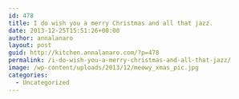 ```yaml
---
id: 478
title: I do wish you a merry Christmas and all that jazz.
date: 2013-12-25T15:51:26+00:00
author: annalanaro
layout: post
guid: http://kitchen.annalanaro.com/?p=478
permalink: /i-do-wish-you-a-merry-christmas-and-all-that-jazz/
image: /wp-content/uploads/2013/12/meowy_xmas_pic.jpg
categories:
  - Uncategorized
---
```

